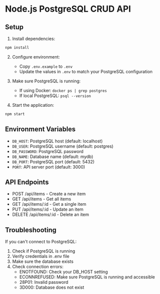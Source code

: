# Node.js PostgreSQL CRUD API

## Setup

1. Install dependencies:
```bash
npm install
```

2. Configure environment:
   - Copy `.env.example` to `.env`
   - Update the values in `.env` to match your PostgreSQL configuration

3. Make sure PostgreSQL is running:
   - If using Docker: `docker ps | grep postgres`
   - If local PostgreSQL: `psql --version`

4. Start the application:
```bash
npm start
```

## Environment Variables

- `DB_HOST`: PostgreSQL host (default: localhost)
- `DB_USER`: PostgreSQL username (default: postgres)
- `DB_PASSWORD`: PostgreSQL password
- `DB_NAME`: Database name (default: mydb)
- `DB_PORT`: PostgreSQL port (default: 5432)
- `PORT`: API server port (default: 3000)

## API Endpoints

- POST /api/items - Create a new item
- GET /api/items - Get all items
- GET /api/items/:id - Get a single item
- PUT /api/items/:id - Update an item
- DELETE /api/items/:id - Delete an item

## Troubleshooting

If you can't connect to PostgreSQL:
1. Check if PostgreSQL is running
2. Verify credentials in .env file
3. Make sure the database exists
4. Check connection errors:
   - ENOTFOUND: Check your DB_HOST setting
   - ECONNREFUSED: Make sure PostgreSQL is running and accessible
   - 28P01: Invalid password
   - 3D000: Database does not exist
